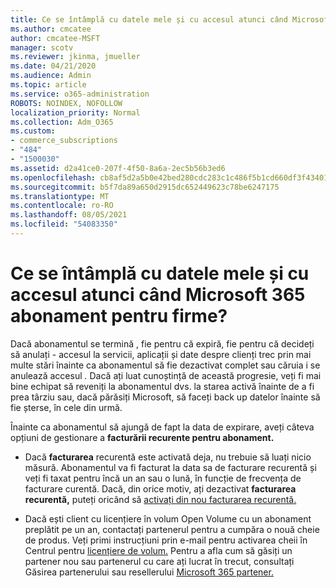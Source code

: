 ```yaml
---
title: Ce se întâmplă cu datele mele și cu accesul atunci când Microsoft 365 abonament pentru firme?
ms.author: cmcatee
author: cmcatee-MSFT
manager: scotv
ms.reviewer: jkinma, jmueller
ms.date: 04/21/2020
ms.audience: Admin
ms.topic: article
ms.service: o365-administration
ROBOTS: NOINDEX, NOFOLLOW
localization_priority: Normal
ms.collection: Adm_O365
ms.custom:
- commerce_subscriptions
- "484"
- "1500030"
ms.assetid: d2a41ce0-207f-4f50-8a6a-2ec5b56b3ed6
ms.openlocfilehash: cb8af5d2a5b0e42bed280cdc283c1c486f5b1cd660df3f4340159950395034e9
ms.sourcegitcommit: b5f7da89a650d2915dc652449623c78be6247175
ms.translationtype: MT
ms.contentlocale: ro-RO
ms.lasthandoff: 08/05/2021
ms.locfileid: "54083350"
---
```

# <a name="what-happens-to-my-data-and-access-when-my-microsoft-365-for-business-subscription-ends"></a>Ce se întâmplă cu datele mele și cu accesul atunci când Microsoft 365 abonament pentru firme?

Dacă abonamentul se termină , fie pentru că expiră, fie pentru că decideți să anulați - accesul la servicii, aplicații și date despre clienți trec prin mai multe stări înainte ca abonamentul să fie dezactivat complet sau căruia i se anulează accesul *.* Dacă ați luat cunoștință de această progresie, veți fi mai bine echipat să reveniți la abonamentul dvs. la starea activă înainte de a fi prea târziu sau, dacă părăsiți Microsoft, să faceți back up datelor înainte să fie șterse, în cele din urmă.
  
Înainte ca abonamentul să ajungă de fapt la data de expirare, aveți câteva opțiuni de gestionare a **facturării recurente pentru abonament.**
  
- Dacă **facturarea** recurentă este activată deja, nu trebuie să luați nicio măsură. Abonamentul va fi facturat  la data sa de facturare recurentă și veți fi taxat pentru încă un an sau o lună, în funcție de frecvența de facturare curentă. Dacă, din orice motiv, ați dezactivat **facturarea recurentă,** puteți oricând să [activați din nou facturarea recurentă.](https://docs.microsoft.com/microsoft-365/commerce/subscriptions/renew-your-subscription#turn-recurring-billing-off-or-on)

- Dacă ești client cu licențiere în volum Open Volume cu un abonament preplătit pe un an, contactați partenerul pentru a cumpăra o nouă cheie de produs. Veți primi instrucțiuni prin e-mail pentru activarea cheii în Centrul pentru [licențiere de volum.](https://go.microsoft.com/fwlink/p/?LinkID=282016) Pentru a afla cum să găsiți un partener nou sau partenerul cu care ați lucrat în trecut, consultați Găsirea partenerului sau resellerului [Microsoft 365 partener.](https://docs.microsoft.com/microsoft-365/admin/manage/find-your-partner-or-reseller)